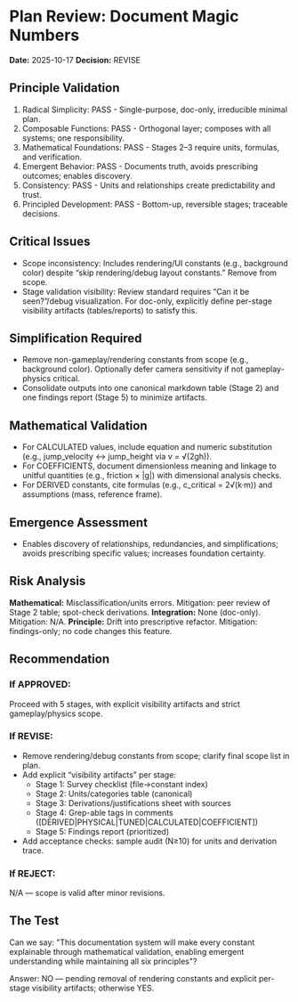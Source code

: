# Plan Review: Document Magic Numbers

**Date:** 2025-10-17
**Decision:** REVISE

## Principle Validation
1. Radical Simplicity: PASS - Single-purpose, doc-only, irreducible minimal plan.
2. Composable Functions: PASS - Orthogonal layer; composes with all systems; one responsibility.
3. Mathematical Foundations: PASS - Stages 2–3 require units, formulas, and verification.
4. Emergent Behavior: PASS - Documents truth, avoids prescribing outcomes; enables discovery.
5. Consistency: PASS - Units and relationships create predictability and trust.
6. Principled Development: PASS - Bottom-up, reversible stages; traceable decisions.

## Critical Issues
- Scope inconsistency: Includes rendering/UI constants (e.g., background color) despite “skip rendering/debug layout constants.” Remove from scope.
- Stage validation visibility: Review standard requires “Can it be seen?”/debug visualization. For doc-only, explicitly define per-stage visibility artifacts (tables/reports) to satisfy this.

## Simplification Required
- Remove non-gameplay/rendering constants from scope (e.g., background color). Optionally defer camera sensitivity if not gameplay-physics critical.
- Consolidate outputs into one canonical markdown table (Stage 2) and one findings report (Stage 5) to minimize artifacts.

## Mathematical Validation
- For CALCULATED values, include equation and numeric substitution (e.g., jump_velocity ↔ jump_height via v = √(2gh)).
- For COEFFICIENTS, document dimensionless meaning and linkage to unitful quantities (e.g., friction × |g|) with dimensional analysis checks.
- For DERIVED constants, cite formulas (e.g., c_critical = 2√(k·m)) and assumptions (mass, reference frame).

## Emergence Assessment
- Enables discovery of relationships, redundancies, and simplifications; avoids prescribing specific values; increases foundation certainty.

## Risk Analysis
**Mathematical:** Misclassification/units errors. Mitigation: peer review of Stage 2 table; spot-check derivations.
**Integration:** None (doc-only). Mitigation: N/A.
**Principle:** Drift into prescriptive refactor. Mitigation: findings-only; no code changes this feature.

## Recommendation

### If APPROVED:
Proceed with 5 stages, with explicit visibility artifacts and strict gameplay/physics scope.

### If REVISE:
- Remove rendering/debug constants from scope; clarify final scope list in plan.
- Add explicit “visibility artifacts” per stage:
  - Stage 1: Survey checklist (file→constant index)
  - Stage 2: Units/categories table (canonical)
  - Stage 3: Derivations/justifications sheet with sources
  - Stage 4: Grep-able tags in comments ([DERIVED|PHYSICAL|TUNED|CALCULATED|COEFFICIENT])
  - Stage 5: Findings report (prioritized)
- Add acceptance checks: sample audit (N≥10) for units and derivation trace.

### If REJECT:
N/A — scope is valid after minor revisions.

## The Test
Can we say: "This documentation system will make every constant explainable through mathematical validation, enabling emergent understanding while maintaining all six principles"?

Answer: NO — pending removal of rendering constants and explicit per-stage visibility artifacts; otherwise YES.

